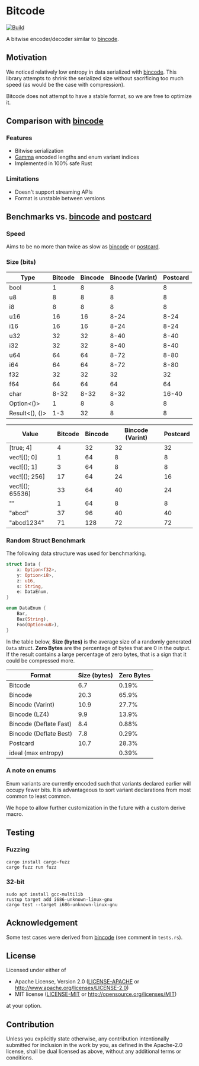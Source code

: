 # Bitcode

[![Build](https://github.com/SoftbearStudios/bitcode/actions/workflows/build.yml/badge.svg)](https://github.com/SoftbearStudios/bitcode/actions/workflows/build.yml)

A bitwise encoder/decoder similar to [bincode](https://github.com/bincode-org/bincode).

## Motivation

We noticed relatively low entropy in data serialized with [bincode](https://github.com/bincode-org/bincode). This library attempts to shrink the serialized size without sacrificing too much speed (as would be the case with compression).

Bitcode does not attempt to have a stable format, so we are free to optimize it.

## Comparison with [bincode](https://github.com/bincode-org/bincode)

### Features

- Bitwise serialization
- [Gamma](https://en.wikipedia.org/wiki/Elias_gamma_coding) encoded lengths and enum variant indices
- Implemented in 100% safe Rust

### Limitations

- Doesn't support streaming APIs
- Format is unstable between versions

## Benchmarks vs. [bincode](https://github.com/bincode-org/bincode) and [postcard](https://github.com/jamesmunns/postcard)

### Speed

Aims to be no more than twice as slow as [bincode](https://github.com/bincode-org/bincode) or [postcard](https://github.com/jamesmunns/postcard).

### Size (bits)

| Type            | Bitcode | Bincode | Bincode (Varint) | Postcard |
|-----------------|---------|---------|------------------|----------|
| bool            | 1       | 8       | 8                | 8        |
| u8              | 8       | 8       | 8                | 8        |
| i8              | 8       | 8       | 8                | 8        |
| u16             | 16      | 16      | 8-24             | 8-24     |
| i16             | 16      | 16      | 8-24             | 8-24     |
| u32             | 32      | 32      | 8-40             | 8-40     |
| i32             | 32      | 32      | 8-40             | 8-40     |
| u64             | 64      | 64      | 8-72             | 8-80     |
| i64             | 64      | 64      | 8-72             | 8-80     |
| f32             | 32      | 32      | 32               | 32       |
| f64             | 64      | 64      | 64               | 64       |
| char            | 8-32    | 8-32    | 8-32             | 16-40    |
| Option<()>      | 1       | 8       | 8                | 8        |
| Result<(), ()>  | 1-3     | 32      | 8                | 8        |

| Value           | Bitcode | Bincode | Bincode (Varint) | Postcard |
|-----------------|---------|---------|------------------|----------|
| [true; 4]       | 4       | 32      | 32               | 32       |
| vec![(); 0]     | 1       | 64      | 8                | 8        |
| vec![(); 1]     | 3       | 64      | 8                | 8        |
| vec![(); 256]   | 17      | 64      | 24               | 16       |
| vec![(); 65536] | 33      | 64      | 40               | 24       |
| ""              | 1       | 64      | 8                | 8        |
| "abcd"          | 37      | 96      | 40               | 40       |
| "abcd1234"      | 71      | 128     | 72               | 72       |

### Random Struct Benchmark

The following data structure was used for benchmarking.
```rust
struct Data {
    x: Option<f32>,
    y: Option<i8>,
    z: u16,
    s: String,
    e: DataEnum,
}

enum DataEnum {
    Bar,
    Baz(String),
    Foo(Option<u8>),
}
```
In the table below, **Size (bytes)** is the average size of a randomly generated `Data` struct.
**Zero Bytes** are the percentage of bytes that are 0 in the output.
If the result contains a large percentage of zero bytes, that is a sign that it could be compressed more.

| Format                 | Size (bytes) | Zero Bytes |
|------------------------|--------------|------------|
| Bitcode                | 6.7          | 0.19%      |
| Bincode                | 20.3         | 65.9%      |
| Bincode (Varint)       | 10.9         | 27.7%      |
| Bincode (LZ4)          | 9.9          | 13.9%      |
| Bincode (Deflate Fast) | 8.4          | 0.88%      |
| Bincode (Deflate Best) | 7.8          | 0.29%      |
| Postcard               | 10.7         | 28.3%      |
| ideal (max entropy)    |              | 0.39%      |

### A note on enums

Enum variants are currently encoded such that variants declared
earlier will occupy fewer bits. It is advantageous to sort variant
declarations from most common to least common.

We hope to allow further customization in the future with a custom derive macro.

## Testing

### Fuzzing

```
cargo install cargo-fuzz
cargo fuzz run fuzz
```

### 32-bit

```
sudo apt install gcc-multilib
rustup target add i686-unknown-linux-gnu
cargo test --target i686-unknown-linux-gnu
```

## Acknowledgement

Some test cases were derived from [bincode](https://github.com/bincode-org/bincode) (see comment in `tests.rs`).

## License

Licensed under either of

 * Apache License, Version 2.0
   ([LICENSE-APACHE](LICENSE-APACHE) or http://www.apache.org/licenses/LICENSE-2.0)
 * MIT license
   ([LICENSE-MIT](LICENSE-MIT) or http://opensource.org/licenses/MIT)

at your option.

## Contribution

Unless you explicitly state otherwise, any contribution intentionally submitted
for inclusion in the work by you, as defined in the Apache-2.0 license, shall be
dual licensed as above, without any additional terms or conditions.